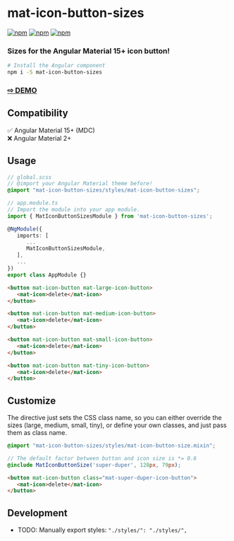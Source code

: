 # mat-icon-button-sizes

[![npm](https://img.shields.io/npm/v/mat-icon-button-sizes.svg)](https://www.npmjs.com/package/mat-icon-button-sizes)
[![npm](https://img.shields.io/npm/dm/mat-icon-button-sizes.svg)](https://www.npmjs.com/package/mat-icon-button-sizes)
[![npm](https://img.shields.io/librariesio/release/npm/mat-icon-button-sizes)](https://www.npmjs.com/package/mat-icon-button-sizes)

### Sizes for the Angular Material 15+ icon button!

```sh
# Install the Angular component
npm i -S mat-icon-button-sizes
```

### <a href="https://btxtiger.github.io/mat-icon-button-sizes/" target="_blank">⇨ DEMO</a>

## Compatibility
✅ Angular Material 15+ (MDC)<br>
❌ Angular Material 2+

## Usage
```scss
// global.scss
// @import your Angular Material theme before!
@import "mat-icon-button-sizes/styles/mat-icon-button-sizes";
```
```ts
// app.module.ts
// Import the module into your app module.
import { MatIconButtonSizesModule } from 'mat-icon-button-sizes';

@NgModule({
   imports: [
      ...
      MatIconButtonSizesModule,
   ],
   ...
})
export class AppModule {}
```
```html
<button mat-icon-button mat-large-icon-button>
   <mat-icon>delete</mat-icon>
</button>

<button mat-icon-button mat-medium-icon-button>
   <mat-icon>delete</mat-icon>
</button>

<button mat-icon-button mat-small-icon-button>
   <mat-icon>delete</mat-icon>
</button>

<button mat-icon-button mat-tiny-icon-button>
   <mat-icon>delete</mat-icon>
</button>
```

## Customize
The directive just sets the CSS class name, so you can either override the sizes (large, medium, small, tiny),
or define your own classes, and just pass them as class name.

```scss
@import "mat-icon-button-sizes/styles/mat-icon-button-size.mixin";

// The default factor between button and icon size is *= 0.6
@include MatIconButtonSize('super-duper', 128px, 79px);
```
```html
<button mat-icon-button class="mat-super-duper-icon-button">
   <mat-icon>delete</mat-icon>
</button>
```

## Development
- TODO: Manually export styles: `"./styles/": "./styles/",`
